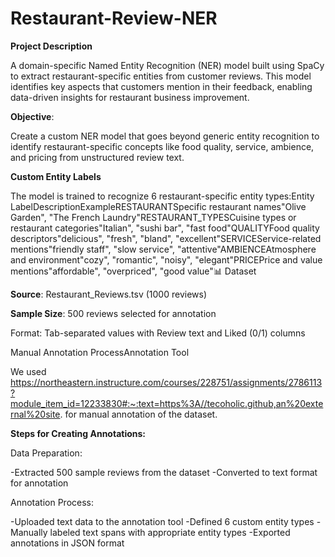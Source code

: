 # **Restaurant-Review-NER**

**Project Description**

A domain-specific Named Entity Recognition (NER) model built using SpaCy to extract restaurant-specific entities from customer reviews. This model identifies key aspects that customers mention in their feedback, enabling data-driven insights for restaurant business improvement.

**Objective**:

Create a custom NER model that goes beyond generic entity recognition to identify restaurant-specific concepts like food quality, service, ambience, and pricing from unstructured review text.

**Custom Entity Labels**

The model is trained to recognize 6 restaurant-specific entity types:Entity LabelDescriptionExampleRESTAURANTSpecific restaurant names"Olive Garden", "The French Laundry"RESTAURANT_TYPESCuisine types or restaurant categories"Italian", "sushi bar", "fast food"QUALITYFood quality descriptors"delicious", "fresh", "bland", "excellent"SERVICEService-related mentions"friendly staff", "slow service", "attentive"AMBIENCEAtmosphere and environment"cozy", "romantic", "noisy", "elegant"PRICEPrice and value mentions"affordable", "overpriced", "good value"📊 Dataset

**Source**: Restaurant_Reviews.tsv (1000 reviews)

**Sample Size**: 500 reviews selected for annotation

Format: Tab-separated values with Review text and Liked (0/1) columns

Manual Annotation ProcessAnnotation Tool

We used  https://northeastern.instructure.com/courses/228751/assignments/2786113?module_item_id=12233830#:~:text=https%3A//tecoholic.github,an%20external%20site. for manual annotation of the dataset.

**Steps for Creating Annotations:**

Data Preparation:

  -Extracted 500 sample reviews from the dataset
  -Converted to text format for annotation

Annotation Process:

  -Uploaded text data to the annotation tool
  -Defined 6 custom entity types
  -Manually labeled text spans with appropriate entity types
  -Exported annotations in JSON format
